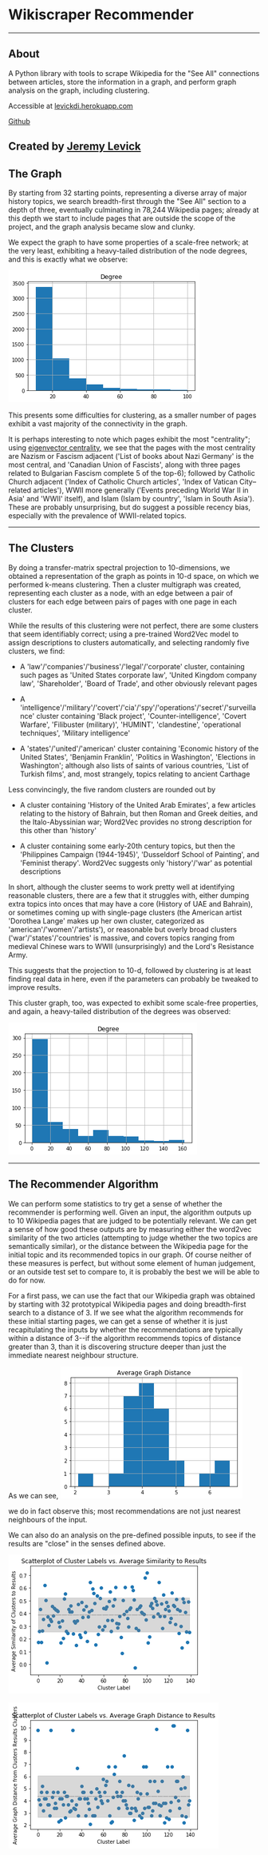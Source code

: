Wikiscraper Recommender
=========================
---------
About
---------

A Python library with tools to scrape Wikipedia for the "See All" connections between articles, store the information in a
graph, and perform graph analysis on the graph, including clustering.

Accessible at <a href="levickdi.herokuapp.com">levickdi.herokuapp.com</a>

<a href="https://github.com/jerlevick/wiki-graph">Github</a>

Created by <a href="mailto:jeremy.levick@mg.thedataincubator.com">Jeremy Levick</a> 
----------
The Graph
----------

By starting from 32 starting points, representing a diverse array of major history topics, we search breadth-first through the
"See All" section to a depth of three, eventually culminating in 78,244 Wikipedia pages; already at this depth we start 
to include pages that are outside the scope of the project, and the graph analysis became slow and clunky.


We expect the graph to have some properties of a scale-free network; at the very least, exhibiting a heavy-tailed distribution of the 
node degrees, and this is exactly what we observe: 

![Histogram of Node Degrees](\nodehist.png)


This presents some difficulties for clustering, as a smaller number of pages exhibit a vast majority of the connectivity in the graph.

It is perhaps interesting to note which pages exhibit the most "centrality"; using <a href="https://en.wikipedia.org/wiki/Eigenvector_centrality">eigenvector centrality</a>, we see that the 
pages with the most centrality are Nazism or Fascism adjacent ('List of books about Nazi Germany' is the most central, and 'Canadian Union of Fascists',
along with three pages related to Bulgarian Fascism complete 5 of the top-6); followed by Catholic Church adjacent ('Index of Catholic Church articles', 
'Index of Vatican City–related articles'), WWII more generally ('Events preceding World War II in Asia' and 'WWII' itself), and Islam (Islam by country', 
'Islam in South Asia'). These are probably unsurprising, but do suggest a possible recency bias, especially with the prevalence of WWII-related topics.



-------------
The Clusters
-------------

By doing a transfer-matrix spectral projection to 10-dimensions, we obtained a representation of the graph as points in 10-d space, on which
we performed k-means clustering. Then a cluster multigraph was created, representing each cluster as a node, with an edge between a pair of 
clusters for each edge between pairs of pages with one page in each cluster. 

While the results of this clustering were not perfect, there are some clusters that seem identifiably correct; using a pre-trained Word2Vec
model to assign descriptions to clusters automatically, and selecting randomly five clusters, we find:

- A 'law'/'companies'/'business'/'legal'/'corporate' cluster, containing such pages as 'United States corporate law', 'United Kingdom company law',
'Shareholder', 'Board of Trade', and other obviously relevant pages

- A 'intelligence'/'military'/'covert'/'cia'/'spy'/'operations'/'secret'/'surveillance' cluster containing 'Black project', 'Counter-intelligence', 
'Covert Warfare', 'Filibuster (military)', 'HUMINT', 'clandestine', 'operational techniques', 'Military intelligence'

- A 'states'/'united'/'american' cluster containing 'Economic history of the United States', 'Benjamin Franklin', 'Politics in Washington', 
'Elections in Washington'; although also lists of saints of various countries, 'List of Turkish films', and, most strangely, topics relating to 
ancient Carthage

Less convincingly, the five random clusters are rounded out by 
- A cluster containing 'History of the United Arab Emirates', a few articles relating to the history of Bahrain, but then Roman and Greek deities, and
the Italo-Abyssinian war; Word2Vec provides no strong description for this other than 'history'

- A cluster containing some early-20th century topics, but then the 'Philippines Campaign (1944-1945)', 'Dusseldorf School of Painting', and 'Feminist therapy'.
Word2Vec suggests only 'history'/'war' as potential descriptions

In short, although the cluster seems to work pretty well at identifying reasonable clusters, there are a few that it struggles with, either dumping extra
topics into onces that may have a core (History of UAE and Bahrain), or sometimes coming up with single-page clusters (the American artist 'Dorothea Lange' 
makes up her own cluster, categorized as 'american'/'women'/'artists'), or reasonable but overly broad clusters ('war'/'states'/'countries' is massive, and 
covers topics ranging from medieval Chinese wars to WWII (unsurprisingly) and the Lord's Resistance Army.  

This suggests that the projection to 10-d, followed by clustering is at least finding real data in here, even if the parameters can probably be tweaked to 
improve results. 



This cluster graph, too, was expected to exhibit some scale-free properties, and again, a heavy-tailed distribution of the degrees was observed:

![Histogram of Cluster Graph Degrees](\clusterhist.png)

---------------
The Recommender Algorithm
---------------

We can perform some statistics to try get a sense of whether the recommender is performing well. Given an input, the algorithm outputs up to 10 Wikipedia pages that are judged to be potentially relevant. We can get a sense of how good these outputs are by measuring either the word2vec similarity of the two articles (attempting to judge whether the two topics are semantically similar), or the distance between the Wikipedia page for the initial topic and its recommended topics in our graph.
Of course neither of these measures is perfect, but without some element of human judgement, or an outside test set to compare to, it is probably the best we will be able to do for now. 

For a first pass, we can use the fact that our Wikipedia graph was obtained by starting with 32 prototypical Wikipedia pages and doing breadth-first search to a distance of 3. If we see what the algorithm recommends for these initial starting pages, we can get a sense of whether it is just recapitulating the inputs by whether the recommendations are typically within a distance of 3--if the algorithm recommends topics of distance greater than 3, than it is discovering structure deeper than just the immediate nearest neighbour structure. 

As we can see, 
![Average Graph Distance for 32 Original Inputs to Their Results](graph_dist.png)

we do in fact observe this; most recommendations are not just nearest neighbours of the input. 

We can also do an analysis on the pre-defined possible inputs, to see if the results are "close" in the senses defined above. 

![Average Similarity of Clusters to their Results](clustersim.png)

![Average Graph Distance from Clusters to their Results](clusterdist.png)

